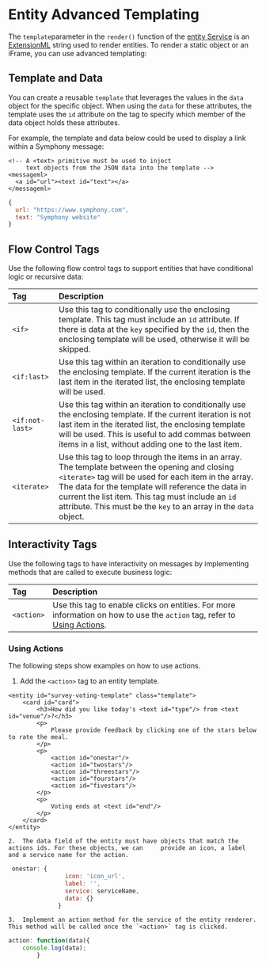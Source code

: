# Entity Advanced Templating

The `template`parameter in the `render()` function of the [entity Service](./) is an [ExtensionML](https://developers.symphony.com/symphony-developer/docs/extensionml) string used to render entities.  To render a static object or an iFrame, you can use advanced templating:

## Template and Data

You can create a reusable `template` that leverages the values in the `data` object for the specific object. When using the `data` for these attributes, the template uses the `id` attribute on the tag to specify which member of the data object holds these attributes.

For example, the template and data below could be used to display a link within a Symphony message:

```markup
<!-- A <text> primitive must be used to inject 
     text objects from the JSON data into the template -->
<messageml>
  <a id="url"><text id="text"></a>
</messageml>
```

```javascript
{
  url: "https://www.symphony.com",
  text: "Symphony website"
}
```

## Flow Control Tags

Use the following flow control tags to support entities that have conditional logic or recursive data:

| Tag | Description |
| :--- | :--- |
| `<if>` | Use this tag to conditionally use the enclosing template. This tag must include an `id` attribute. If there is data at the `key` specified by the `id`, then the enclosing template will be used, otherwise it will be skipped. |
| `<if:last>` | Use this tag within an iteration to conditionally use the enclosing template. If the current iteration is the last item in the iterated list, the enclosing template will be used. |
| `<if:not-last>` | Use this tag within an iteration to conditionally use the enclosing template. If the current iteration is not last item in the iterated list, the enclosing template will be used. This is useful to add commas between items in a list, without adding one to the last item. |
| `<iterate>` | Use this tag to loop through the items in an array. The template between the opening and closing `<iterate>` tag will be used for each item in the array. The data for the template will reference the data in current the list item. This tag must include an `id` attribute. This must be the `key` to an array in the `data` object. |

## Interactivity Tags

Use the following tags to have interactivity on messages by implementing methods that are called to execute business logic:

| Tag | Description |
| :--- | :--- |
| `<action>` | Use this tag to enable clicks on entities. For more information on how to use the `action` tag, refer to [Using Actions](entity-advanced-templating.md#using-actions). |

### Using Actions

The following steps show examples on how to use actions.

1. Add the `<action>` tag to an entity template.

```markup
<entity id="survey-voting-template" class="template">
	<card id="card">
		<h3>How did you like today's <text id="type"/> from <text id="venue"/>?</h3>
		<p>
			Please provide feedback by clicking one of the stars below to rate the meal.
		</p>
		<p>
			<action id="onestar"/>
			<action id="twostars"/>
			<action id="threestars"/>
			<action id="fourstars"/>
			<action id="fivestars"/>
		</p>
		<p>
			Voting ends at <text id="end"/>
		</p>
	</card>
</entity>
```

    2.  The data field of the entity must have objects that match the actions ids. For these objects, we can     provide an icon, a label and a service name for the action.

```javascript
 onestar: {
                icon: 'icon_url',
                label: '',
                service: serviceName,
                data: {}
              }
```

    3.  Implement an action method for the service of the entity renderer. This method will be called once the `<action>` tag is clicked.

```javascript
action: function(data){
    console.log(data);
		}
```

